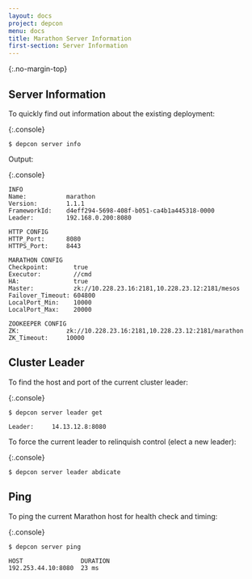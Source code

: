 ```yaml
---
layout: docs
project: depcon
menu: docs
title: Marathon Server Information
first-section: Server Information
---
```


{:.no-margin-top}
## Server Information

To quickly find out information about the existing deployment:

{:.console}
```
$ depcon server info
```

Output:

{:.console}
```nohighlight
INFO
Name:           marathon
Version:        1.1.1
FrameworkId:    d4eff294-5698-408f-b051-ca4b1a445318-0000
Leader:         192.168.0.200:8080

HTTP CONFIG
HTTP_Port:      8080
HTTPS_Port:     8443

MARATHON CONFIG
Checkpoint:       true
Executor:         //cmd
HA:               true
Master:           zk://10.228.23.16:2181,10.228.23.12:2181/mesos
Failover_Timeout: 604800
LocalPort_Min:    10000
LocalPort_Max:    20000

ZOOKEEPER CONFIG
ZK:             zk://10.228.23.16:2181,10.228.23.12:2181/marathon
ZK_Timeout:     10000
```

## Cluster Leader

To find the host and port of the current cluster leader:

{:.console}
```nohighlight
$ depcon server leader get

Leader:		14.13.12.8:8080
```

To force the current leader to relinquish control (elect a new leader):

{:.console}
```nohighlight
$ depcon server leader abdicate
```

## Ping

To ping the current Marathon host for health check and timing:

{:.console}
```nohighlight
$ depcon server ping

HOST                DURATION
192.253.44.10:8080  23 ms
```
